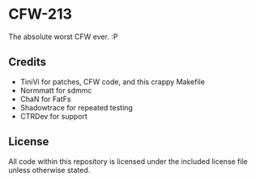 # CFW-213
The absolute worst CFW ever. :P

## Credits
- TiniVi for patches, CFW code, and this crappy Makefile
- Normmatt for sdmmc
- ChaN for FatFs
- Shadowtrace for repeated testing
- CTRDev for support

## License
All code within this repository is licensed under the included license file unless otherwise stated.
